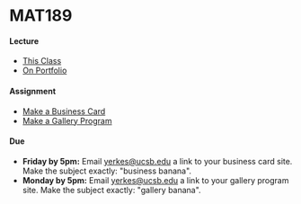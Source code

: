 # MAT189

#### Lecture

- [This Class](lecture/This-Class.md)
- [On Portfolio](lecture/On-Portfolio.md)


#### Assignment

- [Make a Business Card](assignment/Make-a-Business-Card.md)
- [Make a Gallery Program](assignment/Make-a-Gallery-Program.md)

#### Due

- **Friday by 5pm:** Email <yerkes@ucsb.edu> a link to your business card site. Make the subject exactly: "business banana".
- **Monday by 5pm:** Email <yerkes@ucsb.edu> a link to your gallery program site. Make the subject exactly: "gallery banana".
